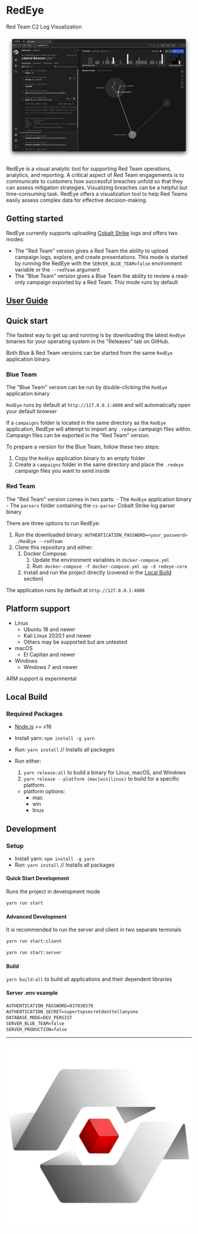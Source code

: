 
# RedEye
Red Team C2 Log Visualization

![RedEye Screenshot](docs/images/RedEye-Hero-Screenshot.png)

RedEye is a visual analytic tool for supporting Red Team operations, analytics, and reporting.
A critical aspect of Red Team engagements is to communicate to customers how successful breaches unfold so that they can assess mitigation strategies.
Visualizing breaches can be a helpful but time-consuming task. RedEye offers a visualization tool to help Red Teams easily
assess complex data for effective decision-making.

## Getting started

RedEye currently supports uploading [Cobalt Strike](https://www.cobaltstrike.com/) logs and offers two modes:
- The "Red Team" version gives a Red Team the ability to upload campaign logs, explore, and create presentations. This mode is started by running the RedEye with the `SERVER_BLUE_TEAM=false` environment variable or the `--redTeam` argument 
- The "Blue Team" version gives a Blue Team the ability to review a read-only campaign exported by a Red Team. This mode runs by default

## [User Guide](<docs/User Guide.md>)

## Quick start

The fastest way to get up and running is by downloading the latest `RedEye` binaries for your operating system in the "Releases" tab on GitHub.

Both Blue & Red Team versions can be started from the same `RedEye` application binary. 

### Blue Team

The "Blue Team" version can be run by double-clicking the `RedEye` application binary

`RedEye` runs by default at `http://127.0.0.1:4000` and will automatically open your default browser

If a `campaigns` folder is located in the same directory as the `RedEye` application, RedEye will attempt to import any `.redeye` campaign files within. Campaign files can be exported in the "Red Team" version.

To prepare a version for the Blue Team, follow these two steps:
1. Copy the `RedEye` application binary to an empty folder
2. Create a `campaigns` folder in the same directory and place the `.redeye` campaign files you want to send inside

### Red Team

The "Red Team" version comes in two parts:
    - The `RedEye` application binary
    - The `parsers` folder containing the `cs-parser` Cobalt Strike log parser binary

There are three options to run RedEye:

1. Run the downloaded binary: `AUTHENTICATION_PASSWORD=<your_password> ./RedEye --redTeam`
2. Clone this repository and either: 
   1. Docker Compose:
      1. Update the environment variables in `docker-compose.yml`
      2. Run: `docker-compose -f docker-compose.yml up -d redeye-core`
   2. Install and run the project directly (covered in the [Local Build](#local-build) section)

The application runs by default at `http://127.0.0.1:4000`

## Platform support

- Linux
    - Ubuntu 18 and newer
    - Kali Linux 2020.1 and newer
    - Others may be supported but are untested
- macOS
    - El Capitan and newer
- Windows
    - Windows 7 and newer

ARM support is experimental



## Local Build

### Required Packages

- [Node.js](https://nodejs.org/en/) >= v16

- Install yarn: `npm install -g yarn`
- Run: `yarn install` // Installs all packages
- Run either:
  1. `yarn release:all` to build a binary for Linux, macOS, and Windows
  2. `yarn release --platform (mac|win|linux)` to build for a specific platform.
    - platform options:
      - mac
      - win
      - linux

## Development

### Setup

- Install yarn: `npm install -g yarn`
- Run: `yarn install` // Installs all packages


#### Quick Start Development
Runs the project in development mode

```sh
yarn run start
```

#### Advanced Development
It is recommended to run the server and client in two separate terminals

```sh
yarn run start:client
```

```sh
yarn run start:server
```


#### Build

`yarn build:all` to build all applications and their dependent libraries


#### Server .env example
```env
AUTHENTICATION_PASSWORD=937038570
AUTHENTICATION_SECRET=supertopsecretdonttellanyone
DATABASE_MODE=DEV_PERSIST
SERVER_BLUE_TEAM=false
SERVER_PRODUCTION=false
```

---

<div align="center">

  ![RedEye Logo](applications/client/public/logos/Logo-Dark.svg)
  
</div>
